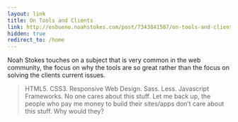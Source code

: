 ```yaml
---
layout: link
title: On Tools and Clients
link: http://esbueno.noahstokes.com/post/7343841587/on-tools-and-clients
hidden: true
redirect_to: /home
---
```


Noah Stokes touches on a subject that is very common in the web
community, the focus on why the tools are so great rather than the focus
on solving the clients current issues.

> HTML5. CSS3. Responsive Web Design. Sass. Less. Javascript Frameworks.
> No one cares about this stuff. Let me back up, the people who pay me
> money to build their sites/apps don’t care about this stuff. Why would
> they?
